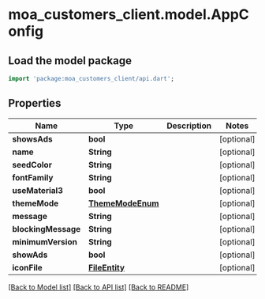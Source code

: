 # moa_customers_client.model.AppConfig

## Load the model package
```dart
import 'package:moa_customers_client/api.dart';
```

## Properties
Name | Type | Description | Notes
------------ | ------------- | ------------- | -------------
**showsAds** | **bool** |  | [optional] 
**name** | **String** |  | [optional] 
**seedColor** | **String** |  | [optional] 
**fontFamily** | **String** |  | [optional] 
**useMaterial3** | **bool** |  | [optional] 
**themeMode** | [**ThemeModeEnum**](ThemeModeEnum.md) |  | [optional] 
**message** | **String** |  | [optional] 
**blockingMessage** | **String** |  | [optional] 
**minimumVersion** | **String** |  | [optional] 
**showAds** | **bool** |  | [optional] 
**iconFile** | [**FileEntity**](FileEntity.md) |  | [optional] 

[[Back to Model list]](../README.md#documentation-for-models) [[Back to API list]](../README.md#documentation-for-api-endpoints) [[Back to README]](../README.md)



